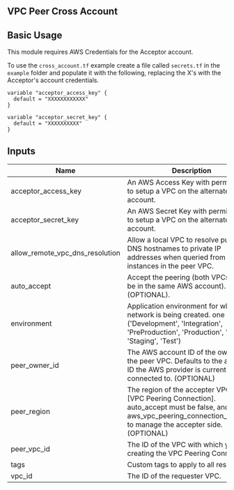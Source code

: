 ## VPC Peer Cross Account

## Basic Usage
This module requires AWS Credentials for the Acceptor account.

To use the `cross_account.tf` example create a file called `secrets.tf` in the `example` folder and populate it with the following, replacing the X's with the Acceptor's account credentials.

```
variable "acceptor_access_key" {
  default = "XXXXXXXXXXXX"
}

variable "acceptor_secret_key" {
  default = "XXXXXXXXXX"
}
```

## Inputs

| Name | Description | Type | Default | Required |
|------|-------------|:----:|:-----:|:-----:|
| acceptor_access_key | An AWS Access Key with permissions to setup a VPC on the alternate account. | string | - | yes |
| acceptor_secret_key | An AWS Secret Key with permissions to setup a VPC on the alternate account. | string | - | yes |
| allow_remote_vpc_dns_resolution | Allow a local VPC to resolve public DNS hostnames to private IP addresses when queried from instances in the peer VPC. | string | `true` | no |
| auto_accept | Accept the peering (both VPCs need to be in the same AWS account). (OPTIONAL). | string | `false` | no |
| environment | Application environment for which this network is being created. one of: ('Development', 'Integration', 'PreProduction', 'Production', 'QA', 'Staging', 'Test') | string | `Development` | no |
| peer_owner_id | The AWS account ID of the owner of the peer VPC. Defaults to the account ID the AWS provider is currently connected to. (OPTIONAL) | string | `` | no |
| peer_region | The region of the accepter VPC of the [VPC Peering Connection]. auto_accept must be false, and use the aws_vpc_peering_connection_accepter to manage the accepter side. (OPTIONAL) | string | `` | no |
| peer_vpc_id | The ID of the VPC with which you are creating the VPC Peering Connection. | string | - | yes |
| tags | Custom tags to apply to all resources. | map | `<map>` | no |
| vpc_id | The ID of the requester VPC. | string | - | yes |
